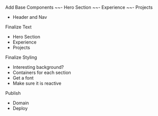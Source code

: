 Add Base Components
~~- Hero Section
~~- Experience
~~- Projects
- Header and Nav

Finalize Text
- Hero Section
- Experience
- Projects

Finalize Styling
- Interesting background?
- Containers for each section
- Get a font
- Make sure it is reactive

Publish
- Domain
- Deploy